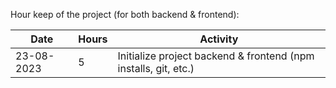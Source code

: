 Hour keep of the project (for both backend & frontend):

|Date|Hours|Activity|
|-|-|-|
|23-08-2023|5|Initialize project backend & frontend (npm installs, git, etc.)|